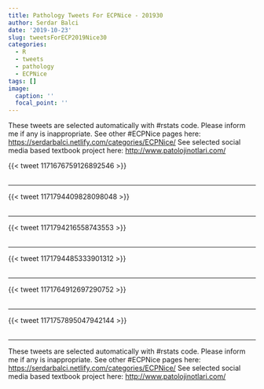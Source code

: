 ```yaml
---
title: Pathology Tweets For ECPNice - 201930
author: Serdar Balci
date: '2019-10-23'
slug: tweetsForECP2019Nice30
categories:
  - R
  - tweets
  - pathology
  - ECPNice
tags: []
image:
  caption: ''
  focal_point: ''
---
```



These tweets are selected automatically with #rstats code. Please inform me if any is inappropriate.
See other #ECPNice pages here: https://serdarbalci.netlify.com/categories/ECPNice/ 
See selected social media based textbook project here: http://www.patolojinotlari.com/

{{< tweet 1171676759126892546 >}}
<br>
<br>
<hr>
{{< tweet 1171794409828098048 >}}
<br>
<br>
<hr>
{{< tweet 1171794216558743553 >}}
<br>
<br>
<hr>
{{< tweet 1171794485333901312 >}}
<br>
<br>
<hr>
{{< tweet 1171764912697290752 >}}
<br>
<br>
<hr>
{{< tweet 1171757895047942144 >}}
<br>
<br>
<hr>


These tweets are selected automatically with #rstats code. Please inform me if any is inappropriate.
See other #ECPNice pages here: https://serdarbalci.netlify.com/categories/ECPNice/ 
See selected social media based textbook project here: http://www.patolojinotlari.com/
